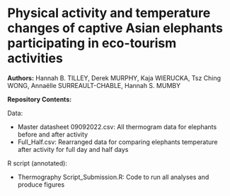 # Physical activity and temperature changes of captive Asian elephants participating in eco-tourism activities   
**Authors:** Hannah B. TILLEY, Derek MURPHY, Kaja WIERUCKA, Tsz Ching WONG, Annaëlle SURREAULT-CHABLE, Hannah S. MUMBY

**Repository Contents:**

Data:
- Master datasheet 09092022.csv: All thermogram data for elephants before and after activity 
- Full_Half.csv: Rearranged data for comparing elephants temperature after activity for full day and half days

R script (annotated): 
- Thermography Script_Submission.R: Code to run all analyses and produce figures
